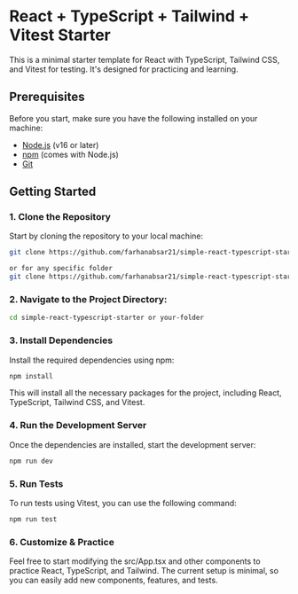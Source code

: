 # React + TypeScript + Tailwind + Vitest Starter

This is a minimal starter template for React with TypeScript, Tailwind CSS, and Vitest for testing. It's designed for practicing and learning.

## Prerequisites

Before you start, make sure you have the following installed on your machine:

- [Node.js](https://nodejs.org/) (v16 or later)
- [npm](https://www.npmjs.com/) (comes with Node.js)
- [Git](https://git-scm.com/)

## Getting Started

### 1. Clone the Repository

Start by cloning the repository to your local machine:

```bash
git clone https://github.com/farhanabsar21/simple-react-typescript-starter.git

or for any specific folder
git clone https://github.com/farhanabsar21/simple-react-typescript-starter.git <your folder name>
```

### 2. Navigate to the Project Directory:

```bash
cd simple-react-typescript-starter or your-folder
```

### 3. Install Dependencies

Install the required dependencies using npm:

```bash
npm install
```

This will install all the necessary packages for the project, including React, TypeScript, Tailwind CSS, and Vitest.

### 4. Run the Development Server

Once the dependencies are installed, start the development server:

```bash
npm run dev
```

### 5. Run Tests

To run tests using Vitest, you can use the following command:

```bash
npm run test
```

### 6. Customize & Practice

Feel free to start modifying the src/App.tsx and other components to practice React, TypeScript, and Tailwind. The current setup is minimal, so you can easily add new components, features, and tests.

